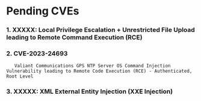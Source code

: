 # Pending CVEs

### 1. XXXXX: Local Privilege Escalation + Unrestricted File Upload leading to Remote Command Execution (RCE)

### 2. **CVE-2023-24693**
       Valiant Communications GPS NTP Server OS Command Injection Vulnerability leading to Remote Code Execution (RCE) - Authenticated, Root Level
       
### 3. XXXXX: XML External Entity Injection (XXE Injection)
